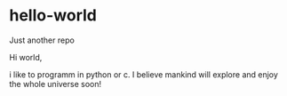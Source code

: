 # hello-world
Just another repo

Hi world,

i like to programm in python or c. 
I believe mankind will explore and enjoy the whole universe soon!
